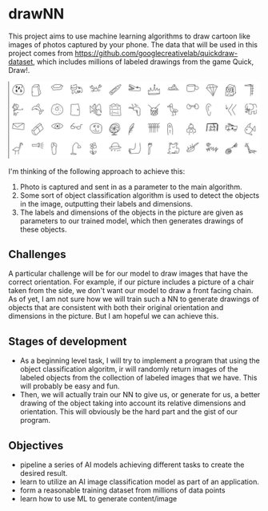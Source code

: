 # drawNN

This project aims to use machine learning algorithms to draw cartoon like images of photos captured by your phone.
The data that will be used in this project comes from https://github.com/googlecreativelab/quickdraw-dataset,
which includes millions of labeled drawings from the game Quick, Draw!. 

![drawings](images/drawings.png)

I'm thinking of the following approach to achieve this:
1. Photo is captured and sent in as a parameter to the main algorithm.
2. Some sort of object classification algorithm is used to detect the objects in the image, outputting their labels and dimensions.
3. The labels and dimensions of the objects in the picture are given as parameters to our trained model, which then generates drawings of these objects.

## Challenges

A particular challenge will be for our model to draw images that have the correct orientation. For example, if our picture includes a picture of a chair taken from the side, we don't want our model to draw a front facing chain. As of yet, I am not sure how we will train such a NN to generate drawings of objects that are consistent with both their original orientation and dimensions in the picture. But I am hopeful we can achieve this.

## Stages of development

- As a beginning level task, I will try to implement a program that using the object classification algoritm, ir will randomly return images of the labeled objects from the collection of labeled images that we have. This will probably be easy and fun.
- Then, we will actually train our NN to give us, or generate for us, a better drawing of the object taking into account its relative dimensions and orientation. This will obviously be the hard part and the gist of our program. 

## Objectives

- pipeline a series of AI models achieving different tasks to create the desired result.
- learn to utilize an AI image classification model as part of an application.
- form a reasonable training dataset from millions of data points
- learn how to use ML to generate content/image

